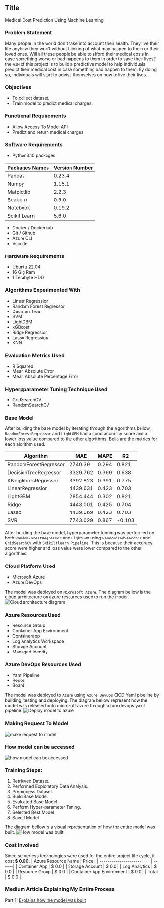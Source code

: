 ## Title
Medical Cost Prediction Using Machine Learning

### Problem Statement
Many people in the world don't take into account their health. They live their life anyhow they won't without thinking of what may happen to them or their loved ones. Will all these people be able to afford their medical costs in case something worse or bad happens to them in order to save their lives? the `AIM` of this project is to build a predictive model to help individuals predict their medical cost in case something bad happen to them. By doing so, individuals will start to advise themselves on how to live their lives.

### Objectives
* To collect dataset.
* Train model to predict medical charges.

### Functional Requirements
* Allow Access To Model API
* Predict and return medical charges

### Software Requirements
* Python3.10 packages

| Packages Names | Version Number |
| ---------------|--------------- |
| Pandas         | 0.23.4         |
| Numpy          | 1.15.1         |
| Matplotlib     | 2.2.3          |
| Seaborn        | 0.9.0          |
| Notebook       | 0.19.2         |
| Scikit Learn   | 5.6.0          |

* Docker / Dockerhub
* Git / Github
* Azure CLI
* Vscode

### Hardware Requirements
* Ubuntu 22.04
* 16 Gig Ram
* 1 Terabyte HDD

### Algorithms Experimented With
* Linear Regression
* Random Forest Regressor
* Decision Tree
* SVM
* LightGBM
* xGBoost
* Ridge Regression
* Lasso Regression
* KNN

### Evaluation Metrics Used
* R Squared
* Mean Absolute Error
* Mean Absolute Percentage Error

### Hyperpparameter Tuning Technique Used
* GridSearchCV
* RandomSearchCV

### Base Model
After building the base model by iterating through the algorithms bellow, `RandomForestRegressor` and `LightGBM` had a good accuracy score and a lower loss value compared to the other algorithms. Bello are the matrics for each alorithm used.

| Algorithm                 |MAE        |MAPE   |R2     |
| --------------------------|-----------|-------|-------|
|RandomForestRegressor      |2740.39    |0.294  |0.821  |
|DecisionTreeRegressor      |3329.762   |0.369  |0.638  |  
|KNeighborsRegressor        |3392.823   |0.391  |0.775  |
|LinearRegression           |4439.631   |0.423  |0.703  |
|LightGBM                   |2854.444   |0.302  |0.821  |
|Ridge                      |4443.001   |0.425  |0.704  |
|Lasso                      |4439.069   |0.423  |0.703  |
|SVR                        |7743.029   |0.867  |-0.103 |

After building the base model, hyperparameter tunning was performed on both `RandomForestRegressor` and `LightGBM` using `RandomizedSearchCV` and `GridSearchCV` with `Scikiltlearn Pipeline`. This is because their accuracy score were higher and loss value were lower compared to the other algorithms. 

### Cloud Platform Used
* Microsoft Azure
* Azure DevOps

The model was deployed on `Microsoft Azure`. The diagram bellow is the cloud architecture on azure resources used to run the model.
![Cloud architecture diagram](./images/detailed.drawio.png)

### Azure Resources Used
* Resource Group
* Container App Environment
* Containerapp
* Log Analytics Workspace
* Storage Account
* Managed Identity

### Azure DevOps Resources Used
* Yaml Pipeline
* Repos
* Board

The model was deployed to `Azure` using `Azure DevOps` CICD Yaml pipeline by building, testing and deploying. The diagram bellow represent how the model was released onto microsoft azure through azure devops yaml pipeline.
![Deploy model to azure](./images/deployment.png)

### Making Request To Model
![make request to model](./images/request.drawio.png)

### How model can be accessed
![how model can be accessed](./images/access.png)

### Training Steps:
1. Retrieved Dataset.
2. Performed Exploratory Data Analysis.
3. Preprocess Dataset.
4. Build Base Model.
5. Evaluated Base Model
6. Perform Hyper-parameter Tuning.
7. Selected Best Model
8. Saved Model

The diagram bellow is a visual representation of how the entire model was built.
![How model was built](./images/model-lifecycle.png)

### Cost Involved
Since serverless technologies were used for the entire project life cycle, it cost **$ 0.00.**
| Azure Resource Name       | Price |
| --------------------------| ------|
| Container App             | $ 0.0 |
| Storage Account           | $ 0.0 |
| Log Analytics             | $ 0.0 |
| Resource Group            | $ 0.0 |
| Container App Environment | $ 0.0 |
| Total                     | $ 0.0 |

### Medium Article Explaining My Entire Process

Part 1: [Explains how the model was built](https://medium.com/@cloudwithdeb/medical-cost-prediction-using-machine-learning-microsoft-azure-and-azure-devops-part-1-629db04d51d9)

